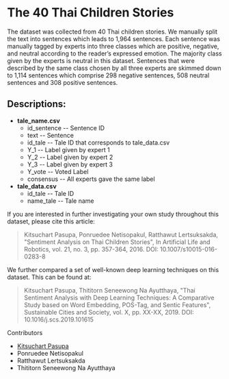# The 40 Thai Children Stories
The dataset was collected from 40 Thai children stories. We manually split the text into sentences which leads to 1,964 sentences. Each sentence was manually tagged by experts into three classes which are positive, negative, and neutral according to the reader’s expressed emotion. The majority class given by the experts is neutral in this dataset. Sentences that were described by the same class chosen by all three experts are skimmed down to 1,114 sentences which comprise 298 negative sentences, 508 neutral sentences and 308 positive sentences.

## Descriptions:
* **tale_name.csv**
  * id_sentence -- Sentence ID
  * text -- Sentence
  * id_tale -- Tale ID that corresponds to tale_data.csv
  * Y_1 -- Label given by expert 1
  * Y_2 -- Label given by expert 2
  * Y_3 -- Label given by expert 3
  * Y_vote -- Voted Label
  * consensus -- All experts gave the same label
* **tale_data.csv**
  * id_tale -- Tale ID
  * name_tale -- Tale name

If you are interested in further investigating your own study throughout this dataset, please cite this article:
> Kitsuchart Pasupa, Ponruedee Netisopakul, Ratthawut Lertsuksakda, "Sentiment Analysis on Thai Children Stories", In Artificial Life and Robotics, vol. 21, no. 3, pp. 357-364, 2016. DOI: 10.1007/s10015-016-0283-8

We further compared a set of well-known deep learning techniques on this dataset. This can be found at:
> Kitsuchart Pasupa, Thititorn Seneewong Na Ayutthaya, "Thai Sentiment Analysis with Deep Learning Techniques: A Comparative Study based on Word Embedding, POS-Tag, and Sentic Features", Sustainable Cities and Society, vol. X, pp. XX-XX, 2019. DOI: 10.1016/j.scs.2019.101615

Contributors
- [Kitsuchart Pasupa](http://kitsuchart.pasupa.com)
- Ponruedee Netisopakul
- Ratthawut Lertsuksakda
- Thititorn Seneewong Na Ayutthaya
